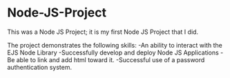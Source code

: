 # Node-JS-Project

This was a Node JS Project; it is my first Node JS Project that I did.

The project demonstrates the following skills:
-An ability to interact with the EJS Node Library
-Successfully develop and deploy Node JS Applications
-Be able to link and add html toward it. 
-Successful use of a password authentication system.

